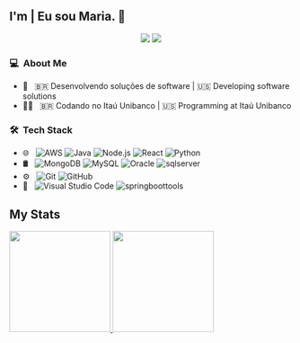 ## I'm | Eu sou Maria. 👋
<p align="center">
<a href="https://www.linkedin.com/in/mariadefatimaazevedo"><img src="https://img.shields.io/badge/-Maria%20Azevedo-0077B5?style=flat-square&logo=Linkedin&logoColor=white"/></a>
<a href="mailto:mfmoreira7@gmail.com"><img src="https://img.shields.io/badge/-mfmoreira@gamil.com-D14836?style=flat-square&logo=Gmail&logoColor=white"/></a>


### 💻 &nbsp;About Me 

- 🤔 &nbsp; 🇧🇷 Desenvolvendo soluções de software | 🇺🇸 Developing software solutions
- 👩‍💻 &nbsp; 🇧🇷 Codando no Itaú Unibanco | 🇺🇸 Programming at Itaú Unibanco


### 🛠 &nbsp;Tech Stack

- 🌐 &nbsp;
  ![AWS](https://img.shields.io/badge/-AWS-333333?style=flat&logo=AWS)
  ![Java](https://img.shields.io/badge/-Java-333333?style=flat&logo=Java)
  ![Node.js](https://img.shields.io/badge/-Node.js-333333?style=flat&logo=node.js)
  ![React](https://img.shields.io/badge/-React-333333?style=flat&logo=react)
  ![Python](https://img.shields.io/badge/-Python-333333?style=flat&logo=python)
- 🛢 &nbsp;
  ![MongoDB](https://img.shields.io/badge/-MongoDB-333333?style=flat&logo=mongodb)
  ![MySQL](https://img.shields.io/badge/-MySQL-333333?style=flat&logo=mysql)
  ![Oracle](https://img.shields.io/badge/-oracle-333333?style=flat&logo=oracle)
  ![sqlserver](https://img.shields.io/badge/-sqlserver-333333?style=flat&logo=sqlserver)
- ⚙️ &nbsp;
  ![Git](https://img.shields.io/badge/-Git-333333?style=flat&logo=git)
  ![GitHub](https://img.shields.io/badge/-GitHub-333333?style=flat&logo=github)
- 🔧 &nbsp;
  ![Visual Studio Code](https://img.shields.io/badge/-Visual%20Studio%20Code-333333?style=flat&logo=visual-studio-code&logoColor=007ACC)
  ![springboottools](https://img.shields.io/badge/-springboottools-333333?style=flat&logo=springboottools)

## My Stats
<p>
<a href="https://github.com/AVS1508">
  <img height="180em" src="https://github-readme-stats.vercel.app/api?username=mfmoreira&show_icons=true&theme=radical" />
  <img height="180em" src="https://github-readme-stats-eight-theta.vercel.app/api/top-langs/?username=mfmoreira&theme=radical&layout=compact&exclude_lang=java+r" />
</a>
</p>
